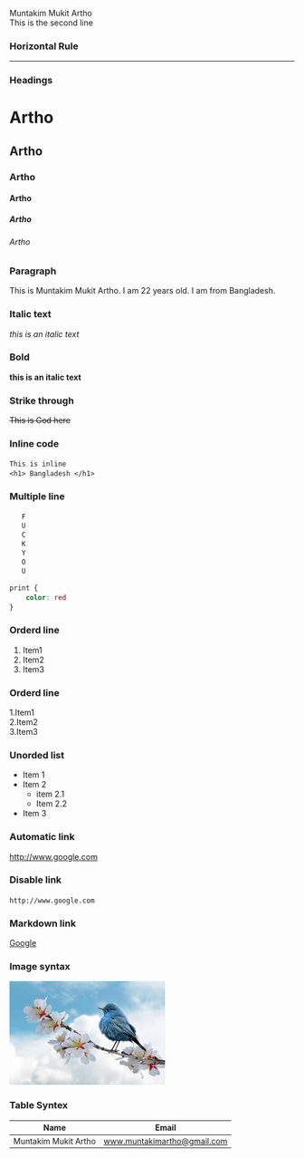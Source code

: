 <!--Markdown tutorial-->
Muntakim Mukit Artho  
This is the second line

### Horizontal Rule
---
### Headings
# Artho
## Artho  
### Artho
#### Artho
##### Artho
###### Artho

### Paragraph
<p>This is Muntakim Mukit Artho. I am 22 years old. I am from Bangladesh.</p>
 
 ### Italic text
 _this is an italic text_  

### Bold
 __this is an italic text__  

### Strike through
 ~~This is God here~~  
 
 ### Inline code
`This is inline`  
`<h1> Bangladesh </h1>`  

### Multiple line
```text
   F
   U 
   C
   K
   Y
   O
   U
```
```css
print {
    color: red
}
```

### Orderd line
<ol>
<li>Item1</li>
<li>Item2</li>
<li>Item3</li>
</ol>

### Orderd line
1.Item1  
2.Item2   
3.Item3  

### Unorded list
- Item 1
- Item 2  
  - item 2.1  
  - Item 2.2
- Item 3

### Automatic link
http://www.google.com

### Disable link
`http://www.google.com`

### Markdown link
[Google](http://www.google.com)

### Image syntax
![Profile](download.jpg)

### Table Syntex  
| Name | Email |  
| ----- | ----- |  
| Muntakim Mukit Artho | www.muntakimartho@gmail.com |  











